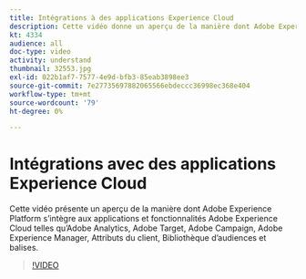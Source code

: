 ```yaml
---
title: Intégrations à des applications Experience Cloud
description: Cette vidéo donne un aperçu de la manière dont Adobe Experience Platform s’intègre aux applications et fonctionnalités Experience Cloud telles qu’Adobe Analytics, Adobe Target, Adobe Campaign, Adobe Experience Manager, Attributs du client, Bibliothèque d’audiences et balises.
kt: 4334
audience: all
doc-type: video
activity: understand
thumbnail: 32553.jpg
exl-id: 022b1af7-7577-4e9d-bfb3-85eab3898ee3
source-git-commit: 7e27735697882065566ebdeccc36998ec368e404
workflow-type: tm+mt
source-wordcount: '79'
ht-degree: 0%

---
```


# Intégrations avec des applications Experience Cloud

Cette vidéo présente un aperçu de la manière dont Adobe Experience Platform s’intègre aux applications et fonctionnalités Adobe Experience Cloud telles qu’Adobe Analytics, Adobe Target, Adobe Campaign, Adobe Experience Manager, Attributs du client, Bibliothèque d’audiences et balises.

>[!VIDEO](https://video.tv.adobe.com/v/3430391?quality=12&learn=on&captions=fre_fr)
